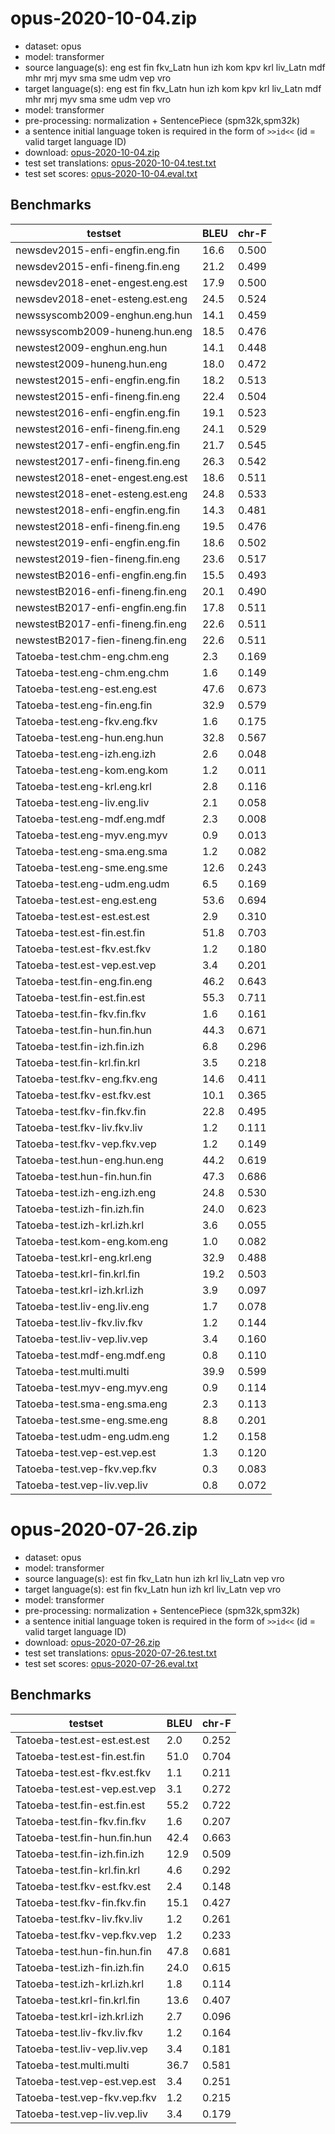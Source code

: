 # opus-2020-10-04.zip

* dataset: opus
* model: transformer
* source language(s): eng est fin fkv_Latn hun izh kom kpv krl liv_Latn mdf mhr mrj myv sma sme udm vep vro
* target language(s): eng est fin fkv_Latn hun izh kom kpv krl liv_Latn mdf mhr mrj myv sma sme udm vep vro
* model: transformer
* pre-processing: normalization + SentencePiece (spm32k,spm32k)
* a sentence initial language token is required in the form of `>>id<<` (id = valid target language ID)
* download: [opus-2020-10-04.zip](https://object.pouta.csc.fi/Tatoeba-MT-models/fiu-fiu/opus-2020-10-04.zip)
* test set translations: [opus-2020-10-04.test.txt](https://object.pouta.csc.fi/Tatoeba-MT-models/fiu-fiu/opus-2020-10-04.test.txt)
* test set scores: [opus-2020-10-04.eval.txt](https://object.pouta.csc.fi/Tatoeba-MT-models/fiu-fiu/opus-2020-10-04.eval.txt)

## Benchmarks

| testset               | BLEU  | chr-F |
|-----------------------|-------|-------|
| newsdev2015-enfi-engfin.eng.fin 	| 16.6 	| 0.500 |
| newsdev2015-enfi-fineng.fin.eng 	| 21.2 	| 0.499 |
| newsdev2018-enet-engest.eng.est 	| 17.9 	| 0.500 |
| newsdev2018-enet-esteng.est.eng 	| 24.5 	| 0.524 |
| newssyscomb2009-enghun.eng.hun 	| 14.1 	| 0.459 |
| newssyscomb2009-huneng.hun.eng 	| 18.5 	| 0.476 |
| newstest2009-enghun.eng.hun 	| 14.1 	| 0.448 |
| newstest2009-huneng.hun.eng 	| 18.0 	| 0.472 |
| newstest2015-enfi-engfin.eng.fin 	| 18.2 	| 0.513 |
| newstest2015-enfi-fineng.fin.eng 	| 22.4 	| 0.504 |
| newstest2016-enfi-engfin.eng.fin 	| 19.1 	| 0.523 |
| newstest2016-enfi-fineng.fin.eng 	| 24.1 	| 0.529 |
| newstest2017-enfi-engfin.eng.fin 	| 21.7 	| 0.545 |
| newstest2017-enfi-fineng.fin.eng 	| 26.3 	| 0.542 |
| newstest2018-enet-engest.eng.est 	| 18.6 	| 0.511 |
| newstest2018-enet-esteng.est.eng 	| 24.8 	| 0.533 |
| newstest2018-enfi-engfin.eng.fin 	| 14.3 	| 0.481 |
| newstest2018-enfi-fineng.fin.eng 	| 19.5 	| 0.476 |
| newstest2019-enfi-engfin.eng.fin 	| 18.6 	| 0.502 |
| newstest2019-fien-fineng.fin.eng 	| 23.6 	| 0.517 |
| newstestB2016-enfi-engfin.eng.fin 	| 15.5 	| 0.493 |
| newstestB2016-enfi-fineng.fin.eng 	| 20.1 	| 0.490 |
| newstestB2017-enfi-engfin.eng.fin 	| 17.8 	| 0.511 |
| newstestB2017-enfi-fineng.fin.eng 	| 22.6 	| 0.511 |
| newstestB2017-fien-fineng.fin.eng 	| 22.6 	| 0.511 |
| Tatoeba-test.chm-eng.chm.eng 	| 2.3 	| 0.169 |
| Tatoeba-test.eng-chm.eng.chm 	| 1.6 	| 0.149 |
| Tatoeba-test.eng-est.eng.est 	| 47.6 	| 0.673 |
| Tatoeba-test.eng-fin.eng.fin 	| 32.9 	| 0.579 |
| Tatoeba-test.eng-fkv.eng.fkv 	| 1.6 	| 0.175 |
| Tatoeba-test.eng-hun.eng.hun 	| 32.8 	| 0.567 |
| Tatoeba-test.eng-izh.eng.izh 	| 2.6 	| 0.048 |
| Tatoeba-test.eng-kom.eng.kom 	| 1.2 	| 0.011 |
| Tatoeba-test.eng-krl.eng.krl 	| 2.8 	| 0.116 |
| Tatoeba-test.eng-liv.eng.liv 	| 2.1 	| 0.058 |
| Tatoeba-test.eng-mdf.eng.mdf 	| 2.3 	| 0.008 |
| Tatoeba-test.eng-myv.eng.myv 	| 0.9 	| 0.013 |
| Tatoeba-test.eng-sma.eng.sma 	| 1.2 	| 0.082 |
| Tatoeba-test.eng-sme.eng.sme 	| 12.6 	| 0.243 |
| Tatoeba-test.eng-udm.eng.udm 	| 6.5 	| 0.169 |
| Tatoeba-test.est-eng.est.eng 	| 53.6 	| 0.694 |
| Tatoeba-test.est-est.est.est 	| 2.9 	| 0.310 |
| Tatoeba-test.est-fin.est.fin 	| 51.8 	| 0.703 |
| Tatoeba-test.est-fkv.est.fkv 	| 1.2 	| 0.180 |
| Tatoeba-test.est-vep.est.vep 	| 3.4 	| 0.201 |
| Tatoeba-test.fin-eng.fin.eng 	| 46.2 	| 0.643 |
| Tatoeba-test.fin-est.fin.est 	| 55.3 	| 0.711 |
| Tatoeba-test.fin-fkv.fin.fkv 	| 1.6 	| 0.161 |
| Tatoeba-test.fin-hun.fin.hun 	| 44.3 	| 0.671 |
| Tatoeba-test.fin-izh.fin.izh 	| 6.8 	| 0.296 |
| Tatoeba-test.fin-krl.fin.krl 	| 3.5 	| 0.218 |
| Tatoeba-test.fkv-eng.fkv.eng 	| 14.6 	| 0.411 |
| Tatoeba-test.fkv-est.fkv.est 	| 10.1 	| 0.365 |
| Tatoeba-test.fkv-fin.fkv.fin 	| 22.8 	| 0.495 |
| Tatoeba-test.fkv-liv.fkv.liv 	| 1.2 	| 0.111 |
| Tatoeba-test.fkv-vep.fkv.vep 	| 1.2 	| 0.149 |
| Tatoeba-test.hun-eng.hun.eng 	| 44.2 	| 0.619 |
| Tatoeba-test.hun-fin.hun.fin 	| 47.3 	| 0.686 |
| Tatoeba-test.izh-eng.izh.eng 	| 24.8 	| 0.530 |
| Tatoeba-test.izh-fin.izh.fin 	| 24.0 	| 0.623 |
| Tatoeba-test.izh-krl.izh.krl 	| 3.6 	| 0.055 |
| Tatoeba-test.kom-eng.kom.eng 	| 1.0 	| 0.082 |
| Tatoeba-test.krl-eng.krl.eng 	| 32.9 	| 0.488 |
| Tatoeba-test.krl-fin.krl.fin 	| 19.2 	| 0.503 |
| Tatoeba-test.krl-izh.krl.izh 	| 3.9 	| 0.097 |
| Tatoeba-test.liv-eng.liv.eng 	| 1.7 	| 0.078 |
| Tatoeba-test.liv-fkv.liv.fkv 	| 1.2 	| 0.144 |
| Tatoeba-test.liv-vep.liv.vep 	| 3.4 	| 0.160 |
| Tatoeba-test.mdf-eng.mdf.eng 	| 0.8 	| 0.110 |
| Tatoeba-test.multi.multi 	| 39.9 	| 0.599 |
| Tatoeba-test.myv-eng.myv.eng 	| 0.9 	| 0.114 |
| Tatoeba-test.sma-eng.sma.eng 	| 2.3 	| 0.113 |
| Tatoeba-test.sme-eng.sme.eng 	| 8.8 	| 0.201 |
| Tatoeba-test.udm-eng.udm.eng 	| 1.2 	| 0.158 |
| Tatoeba-test.vep-est.vep.est 	| 1.3 	| 0.120 |
| Tatoeba-test.vep-fkv.vep.fkv 	| 0.3 	| 0.083 |
| Tatoeba-test.vep-liv.vep.liv 	| 0.8 	| 0.072 |

# opus-2020-07-26.zip

* dataset: opus
* model: transformer
* source language(s): est fin fkv_Latn hun izh krl liv_Latn vep vro
* target language(s): est fin fkv_Latn hun izh krl liv_Latn vep vro
* model: transformer
* pre-processing: normalization + SentencePiece (spm32k,spm32k)
* a sentence initial language token is required in the form of `>>id<<` (id = valid target language ID)
* download: [opus-2020-07-26.zip](https://object.pouta.csc.fi/Tatoeba-MT-models/fiu-fiu/opus-2020-07-26.zip)
* test set translations: [opus-2020-07-26.test.txt](https://object.pouta.csc.fi/Tatoeba-MT-models/fiu-fiu/opus-2020-07-26.test.txt)
* test set scores: [opus-2020-07-26.eval.txt](https://object.pouta.csc.fi/Tatoeba-MT-models/fiu-fiu/opus-2020-07-26.eval.txt)

## Benchmarks

| testset               | BLEU  | chr-F |
|-----------------------|-------|-------|
| Tatoeba-test.est-est.est.est 	| 2.0 	| 0.252 |
| Tatoeba-test.est-fin.est.fin 	| 51.0 	| 0.704 |
| Tatoeba-test.est-fkv.est.fkv 	| 1.1 	| 0.211 |
| Tatoeba-test.est-vep.est.vep 	| 3.1 	| 0.272 |
| Tatoeba-test.fin-est.fin.est 	| 55.2 	| 0.722 |
| Tatoeba-test.fin-fkv.fin.fkv 	| 1.6 	| 0.207 |
| Tatoeba-test.fin-hun.fin.hun 	| 42.4 	| 0.663 |
| Tatoeba-test.fin-izh.fin.izh 	| 12.9 	| 0.509 |
| Tatoeba-test.fin-krl.fin.krl 	| 4.6 	| 0.292 |
| Tatoeba-test.fkv-est.fkv.est 	| 2.4 	| 0.148 |
| Tatoeba-test.fkv-fin.fkv.fin 	| 15.1 	| 0.427 |
| Tatoeba-test.fkv-liv.fkv.liv 	| 1.2 	| 0.261 |
| Tatoeba-test.fkv-vep.fkv.vep 	| 1.2 	| 0.233 |
| Tatoeba-test.hun-fin.hun.fin 	| 47.8 	| 0.681 |
| Tatoeba-test.izh-fin.izh.fin 	| 24.0 	| 0.615 |
| Tatoeba-test.izh-krl.izh.krl 	| 1.8 	| 0.114 |
| Tatoeba-test.krl-fin.krl.fin 	| 13.6 	| 0.407 |
| Tatoeba-test.krl-izh.krl.izh 	| 2.7 	| 0.096 |
| Tatoeba-test.liv-fkv.liv.fkv 	| 1.2 	| 0.164 |
| Tatoeba-test.liv-vep.liv.vep 	| 3.4 	| 0.181 |
| Tatoeba-test.multi.multi 	| 36.7 	| 0.581 |
| Tatoeba-test.vep-est.vep.est 	| 3.4 	| 0.251 |
| Tatoeba-test.vep-fkv.vep.fkv 	| 1.2 	| 0.215 |
| Tatoeba-test.vep-liv.vep.liv 	| 3.4 	| 0.179 |

